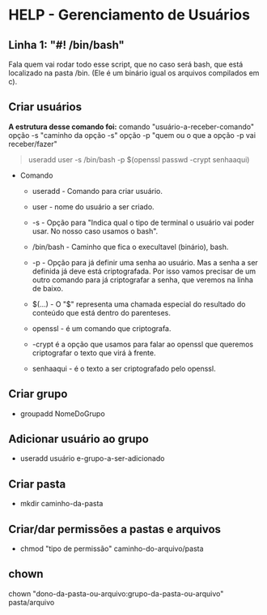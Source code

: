 # HELP - Gerenciamento de Usuários

## Linha 1: "#! /bin/bash"

Fala quem vai rodar todo esse script, que no caso será bash, que está localizado na pasta /bin. (Ele é um binário igual os arquivos compilados em c).

## Criar usuários

**A estrutura desse comando foi:**
comando "usuário-a-receber-comando" opção -s "caminho da opção -s" opção -p "quem ou o que a opção -p vai receber/fazer"
> useradd user -s /bin/bash -p $(openssl passwd -crypt senhaaqui)

- Comando
  - useradd - Comando para criar usuário.

  - user - nome do usuário a ser criado.
  - -s - Opção para "Indica qual o tipo de terminal o usuário vai poder usar. No nosso caso usamos o bash".

  - /bin/bash - Caminho que fica o execultavel (binário), bash.

  - -p - Opção para já definir uma senha ao usuário. Mas a senha a ser definida já deve está criptografada. Por isso vamos precisar de um outro comando para já criptografar a senha, que veremos na linha de baixo.

  - $(...) - O "$" representa uma chamada especial do resultado do conteúdo que está dentro do parenteses.

  - openssl - é um comando que criptografa.

  - -crypt é a opção que usamos para falar ao openssl que queremos criptografar o texto que virá à frente.

  - senhaaqui - é o texto a ser criptografado pelo openssl.

## Criar grupo
  
- groupadd NomeDoGrupo

## Adicionar usuário ao grupo

- useradd usuário e-grupo-a-ser-adicionado

## Criar pasta

- mkdir caminho-da-pasta

## Criar/dar permissões a pastas e arquivos

- chmod "tipo de permissão" caminho-do-arquivo/pasta

## chown
chown "dono-da-pasta-ou-arquivo:grupo-da-pasta-ou-arquivo" pasta/arquivo
